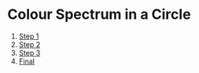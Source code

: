 # Colour Spectrum in a Circle

1. [Step 1](Step01/)
2. [Step 2](Step02/)
3. [Step 3](Step03/)
4. [Final](Final/)
